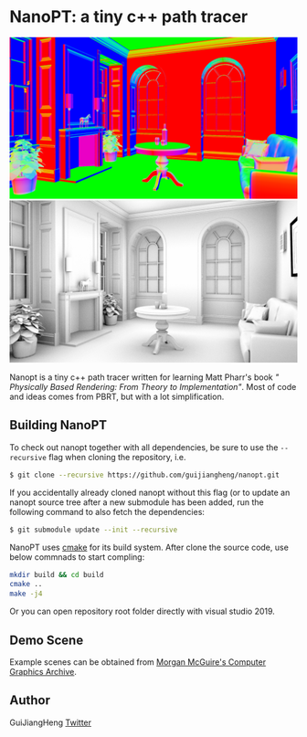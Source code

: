 # NanoPT: a tiny c++ path tracer

![fireplace-room](./gallery/fireplace-room.png)
![fireplace-room](./gallery/ao.png)

Nanopt is a tiny c++ path tracer written for learning Matt Pharr's book *" Physically Based Rendering: From Theory to Implementation"*. Most of code and ideas comes from PBRT, but with a lot simplification.

## Building NanoPT

To check out nanopt together with all dependencies, be sure to use the `--recursive` flag when cloning the repository, i.e.

```bash
$ git clone --recursive https://github.com/guijiangheng/nanopt.git
```

If you accidentally already cloned nanopt without this flag (or to update an nanopt source tree after a new submodule has been added, run the following command to also fetch the dependencies:

```bash
$ git submodule update --init --recursive
```

NanoPT uses [cmake](http://www.cmake.org/) for its build system. After clone the source code, use below commnads to start compling:

```bash
mkdir build && cd build
cmake ..
make -j4
```
Or you can open repository root folder directly with visual studio 2019.

## Demo Scene

Example scenes can be obtained from [Morgan McGuire's Computer Graphics Archive](http://casual-effects.com/data/).

## Author

GuiJiangHeng [Twitter](https://twitter.com/guijiangheng)
